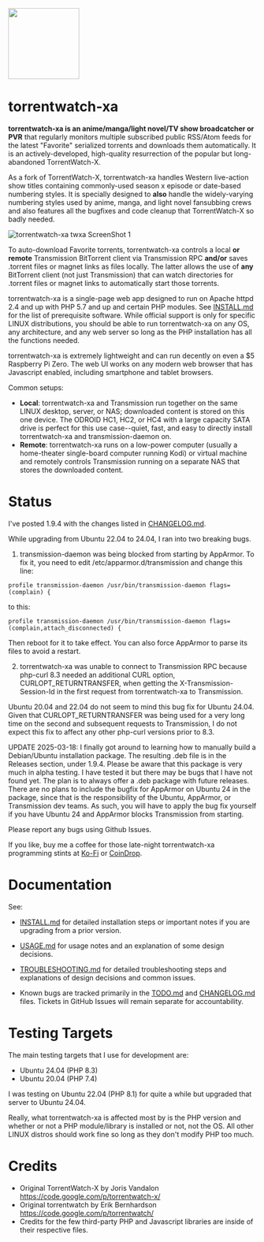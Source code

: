 <img src="http://silverlakecorp.com/torrentwatch-xa/torrentwatch-xa-logo144.png" width="144" height="144"/>

torrentwatch-xa
===============

__torrentwatch-xa is an anime/manga/light novel/TV show broadcatcher or PVR__ that regularly monitors multiple subscribed public RSS/Atom feeds for the latest "Favorite" serialized torrents and downloads them automatically. It is an actively-developed, high-quality resurrection of the popular but long-abandoned TorrentWatch-X.

As a fork of TorrentWatch-X, torrentwatch-xa handles Western live-action show titles containing commonly-used season x episode or date-based numbering styles. It is specially designed to __also__ handle the widely-varying numbering styles used by anime, manga, and light novel fansubbing crews and also features all the bugfixes and code cleanup that TorrentWatch-X so badly needed.

![torrentwatch-xa twxa ScreenShot 1](http://silverlakecorp.com/torrentwatch-xa/twxaScreenShot1.png)

To auto-download Favorite torrents, torrentwatch-xa controls a local __or remote__ Transmission BitTorrent client via Transmission RPC __and/or__ saves .torrent files or magnet links as files locally. The latter allows the use of __any__ BitTorrent client (not just Transmission) that can watch directories for .torrent files or magnet links to automatically start those torrents.

torrentwatch-xa is a single-page web app designed to run on Apache httpd 2.4 and up with PHP 5.7 and up and certain PHP modules. See [INSTALL.md](INSTALL.md) for the list of prerequisite software. While official support is only for specific LINUX distributions, you should be able to run torrentwatch-xa on any OS, any architecture, and any web server so long as the PHP installation has all the functions needed.

torrentwatch-xa is extremely lightweight and can run decently on even a $5 Raspberry Pi Zero. The web UI works on any modern web browser that has Javascript enabled, including smartphone and tablet browsers.

Common setups:

- __Local__: torrentwatch-xa and Transmission run together on the same LINUX desktop, server, or NAS; downloaded content is stored on this one device. The ODROID HC1, HC2, or HC4 with a large capacity SATA drive is perfect for this use case--quiet, fast, and easy to directly install torrentwatch-xa and transmission-daemon on.
- __Remote__: torrentwatch-xa runs on a low-power computer (usually a home-theater single-board computer running Kodi) or virtual machine and remotely controls Transmission running on a separate NAS that stores the downloaded content.

Status
===============

I've posted 1.9.4 with the changes listed in [CHANGELOG.md](CHANGELOG.md).

While upgrading from Ubuntu 22.04 to 24.04, I ran into two breaking bugs.

1) transmission-daemon was being blocked from starting by AppArmor. To fix it, you need to edit /etc/apparmor.d/transmission and change this line:

`profile transmission-daemon /usr/bin/transmission-daemon flags=(complain) {`

to this:

`profile transmission-daemon /usr/bin/transmission-daemon flags=(complain,attach_disconnected) {`

Then reboot for it to take effect. You can also force AppArmor to parse its files to avoid a restart.

2) torrentwatch-xa was unable to connect to Transmission RPC because php-curl 8.3 needed an additional CURL option, CURLOPT_RETURNTRANSFER, when getting the X-Transmission-Session-Id in the first request from torrentwatch-xa to Transmission.

Ubuntu 20.04 and 22.04 do not seem to mind this bug fix for Ubuntu 24.04. Given that CURLOPT_RETURNTRANSFER was being used for a very long time on the second and subsequent requests to Transmission, I do not expect this fix to affect any other php-curl versions prior to 8.3.

UPDATE 2025-03-18: I finally got around to learning how to manually build a Debian/Ubuntu installation package. The resulting .deb file is in the Releases section, under 1.9.4. Please be aware that this package is very much in alpha testing. I have tested it but there may be bugs that I have not found yet. The plan is to always offer a .deb package with future releases.
There are no plans to include the bugfix for AppArmor on Ubuntu 24 in the package, since that is the responsibility of the Ubuntu, AppArmor, or Transmission dev teams. As such, you will have to apply the bug fix yourself if you have Ubuntu 24 and AppArmor blocks Transmission from starting.

Please report any bugs using Github Issues.

If you like, buy me a coffee for those late-night torrentwatch-xa programming stints at [Ko-Fi](https://ko-fi.com/dchang0) or [CoinDrop](https://coindrop.to/dchang0/).

Documentation
===============

See:

- [INSTALL.md](INSTALL.md) for detailed installation steps or important notes if you are upgrading from a prior version.

- [USAGE.md](USAGE.md) for usage notes and an explanation of some design decisions.

- [TROUBLESHOOTING.md](TROUBLESHOOTING.md) for detailed troubleshooting steps and explanations of design decisions and common issues.

- Known bugs are tracked primarily in the [TODO.md](TODO.md) and [CHANGELOG.md](CHANGELOG.md) files. Tickets in GitHub Issues will remain separate for accountability.

Testing Targets
===============

The main testing targets that I use for development are:

- Ubuntu 24.04 (PHP 8.3)
- Ubuntu 20.04 (PHP 7.4)

I was testing on Ubuntu 22.04 (PHP 8.1) for quite a while but upgraded that server to Ubuntu 24.04.

Really, what torrentwatch-xa is affected most by is the PHP version and whether or not a PHP module/library is installed or not, not the OS. All other LINUX distros should work fine so long as they don't modify PHP too much.


Credits
===============

- Original TorrentWatch-X by Joris Vandalon https://code.google.com/p/torrentwatch-x/
- Original torrentwatch by Erik Bernhardson https://code.google.com/p/torrentwatch/
- Credits for the few third-party PHP and Javascript libraries are inside of their respective files.
